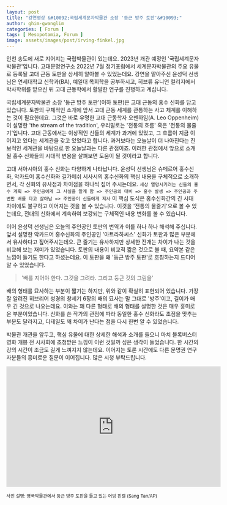 ```yaml
---
layout: post
title: "강연영상 &#10092;국립세계문자박물관 소장 '둥근 방주 토판'&#10093;"
author: ghim-gwanglim
categories: [ Forum ]
tags: [ Mesopotamia, Forum ]
image: assets/images/post/irving-finkel.jpg
---
```



인천 송도에 새로 지어지는 국립박물관이 있는데요. 2023년 개관 예정인 '국립세계문자박물관'입니다. 고대문명연구소 2022년 7월 정기포럼에서 세계문자박물관의 주요 유물로 등록될 고대 근동 토판을 상세히 알아볼 수 있었는데요. 강연을 맡아주신 윤성덕 선생님은 연세대학교 신학과(BA), 예일대 목회학을 공부하시고, 히브류 유니언 컬리지에서 박사학위를 받으신 뒤 고대 근동학에서 활발한 연구를 진행하고 계십니다. 

국립세계문자박물관 소장 '둥근 방주 토판'(이하 토판)은 고대 근동의 홍수 신화를 담고 있습니다. 토판의 구체적인 소개에 앞서 고대 근동 세계를 관통하는 사고 체계를 이해하는 것이 필요한데요. 그것은 바로 유명한 고대 근동학자 오펜하임(A. Leo Oppenheim)이 설명한 'the stream of the tradition', 우리말로는 '전통의 흐름' 혹은 '전통의 물줄기'입니다. 고대 근동에서는 이상적인 신들의 세계가 과거에 있었고, 그 흐름이 지금 이어지고 있다는 세계관을 갖고 있었다고 합니다. 과거보다는 오늘날이 더 나아진다는 진보적인 세계관을 바탕으로 한 오늘날과는 다른 관점이죠. 이러한 관점에서 앞으로 소개될 홍수 신화들의 시대적 변용을 살펴보면 도움이 될 것이라고 합니다.

고대 서아시아의 홍수 신화는 다양하게 나타납니다. 윤성덕 선생님은 슈메르어 홍수신화, 악카드어 홍수신화와 길가메쉬 서사시의 홍수신화의 핵심 내용을 구체적으로 소개하면서, 각 신화의 유사점과 차이점을 하나씩 짚어 주시는데요. `세상 멸망시키려는 신들의 홍수 계획 => 주인공에게 그 사실을 알게 함 => 주인공의 대비 => 홍수 발생 => 주인공과 주변만 배를 타고 살아남 => 주인공이 신들에게 제사` 이 핵심 도식은 홍수신화간의 긴 시대 차이에도 불구하고 이어지는 것을 볼 수 있습니다. 이것을 '전통의 물줄기'으로 볼 수 있는데요, 전대의 신화에서 계속하여 보강되는 구체적인 내용 변화를 볼 수 있습니다. 

이어 윤성덕 선생님은 오늘의 주인공인 토판의 번역과 이를 하나 하나 해석해 주십니다. 앞서 설명한 악카드어 홍수신화의 주인공인 '아트라하씨스' 신화가 토판과 많은 부분에서 유사하다고 짚어주시는데요. 큰 줄기는 유사하지만 상세한 전개는 차이가 나는 것을 비교해 보는 재미가 있었습니다. 토판의 내용이 비교적 짧은 것으로 볼 때, 요약본 같은 느낌이 들기도 한다고 하셨는데요. 이 토판을 왜 '둥근 방주 토판'로 호칭하는지 드디어 알 수 있었습니다. 

> '배를 지어야 한다. 그것을 그려라. 그리고 둥근 것의 그림을'

배의 형태를 묘사하는 부분이 짧기는 하지만, 위와 같이 확실히 표현되어 있습니다. 가장 잘 알려진 히브리어 성경의 창세기 6장의 배의 묘사는 말 그대로 '방주'이고, 길이가 매우 긴 것으로 나오는데요. 이와는 꽤 다른 형태로 배의 형태를 설명한 것은 매우 흥미로운 부분이었습니다. 신화를 쓴 작가의 관점에 따라 동일한 홍수 신화라도 초점을 맞추는 부분도 달라지고, 디테일도 꽤 차이가 난다는 점을 다시 한번 알 수 있었습니다. 

박물관 개관을 앞두고, 핵심 유물에 대한 상세한 해석과 소개를 들으니 마치 블록버스터 영화 개봉 전 시사회에 초청받은 느낌이 이런 것일까 싶은 생각이 들었습니다. 한 시간의 강의 시간이 조금도 길게 느껴지지 않는데요. 이어지는 토론 시간에도 다른 문명권 연구자분들의 흥미로운 질문이 이어집니다. 많은 시청 부탁드립니다.


<iframe width="560" height="315" src="https://www.youtube.com/embed/HOPoX2g2DKk" title="YouTube video player" frameborder="0" allow="accelerometer; autoplay; clipboard-write; encrypted-media; gyroscope; picture-in-picture" allowfullscreen></iframe>


<small><span class="text-muted">사진 설명: 영국박물관에서 둥근 방주 토판을 들고 있는 어빙 핀켈 (Sang Tan/AP)</span></small>
